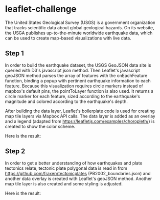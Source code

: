 # leaflet-challenge

The United States Geological Survey (USGS) is a government organization that tracks scientific data about global geological hazards. On its website, the USGA publishes up-to-the-minute worldwide earthquake data, which can be used to create map-based visualizations with live data.

## Step 1
In order to build the earthquake dataset, the USGS GeoJSON data site is queried with D3's javascript json method. Then Leaflet's javascript geoJSON method parses the array of features with the onEachFeature function, binding a popup with pertinent earthquake information to each feature. Because this visualization requires circle markers instead of mapbox's default pins, the pointToLayer function is also used. It returns a circle marker for each feature, sized according to the earthquake's magnitude and colored according to the earthquake's depth. 

After building the data layer, Leaflet's boilerplate code is used for creating map tile layers via Mapbox API calls. The data layer is added as an overlay and a legend (adapted from https://leafletjs.com/examples/choropleth/) is created to show the color scheme.

Here is the result:

<insert screenshot>
  
## Step 2
In order to get a better understanding of how earthquakes and plate tectonics relate, tectonic plate polygonal data is read in from https://github.com/fraxen/tectonicplates (PB2002_boundaries.json) and another data overlay is created with Leaflet's geoJSON method. Another map tile layer is also created and some styling is adjusted.

Here is the result:

<insert screenshot>

